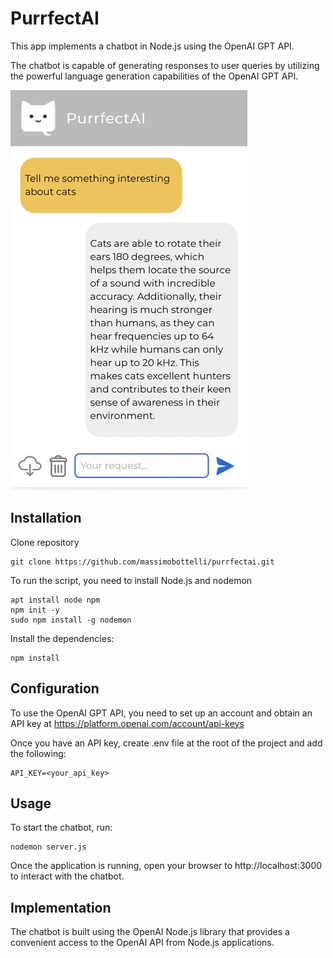 # PurrfectAI

This app implements a chatbot in Node.js using the OpenAI GPT API. 

The chatbot is capable of generating responses to user queries by utilizing the powerful language generation capabilities of the OpenAI GPT API.

![PurrfectAI](public/myChatGPT.jpeg)


## Installation

Clone repository
```
git clone https://github.com/massimobottelli/purrfectai.git
```

To run the script, you need to install Node.js and nodemon
```
apt install node npm
npm init -y
sudo npm install -g nodemon
```

Install the dependencies:
``` 
npm install 

``` 

## Configuration
To use the OpenAI GPT API, you need to set up an account and obtain an API key at https://platform.openai.com/account/api-keys 

Once you have an API key, create .env file at the root of the project and add the following:

```
API_KEY=<your_api_key>
```

## Usage
To start the chatbot, run:

```
nodemon server.js
```

Once the application is running, open your browser to http://localhost:3000 to interact with the chatbot.


## Implementation
The chatbot is built using the OpenAI Node.js library that provides a convenient access to the OpenAI API from Node.js applications. 

